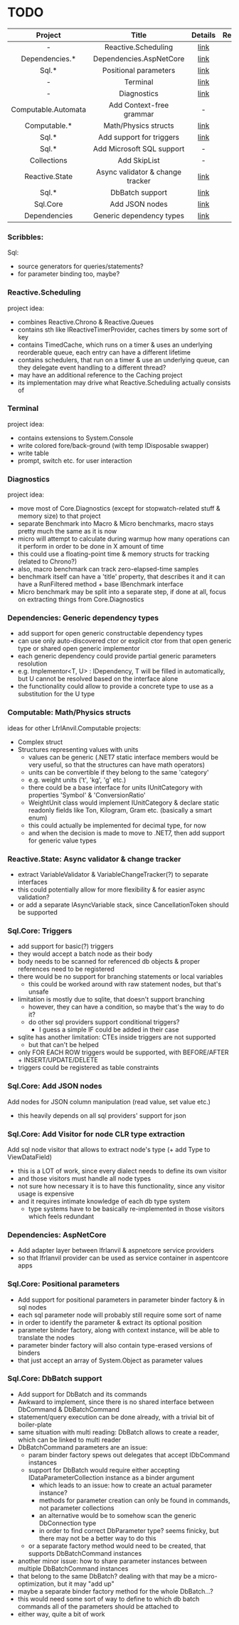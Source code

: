 # TODO
|       Project       |              Title               |                          Details                          | Requirements |
|:-------------------:|:--------------------------------:|:---------------------------------------------------------:|:------------:|
|          -          |       Reactive.Scheduling        |                [link](#reactivescheduling)                |      -       |
|   Dependencies.*    |     Dependencies.AspNetCore      |             [link](#dependencies-aspnetcore)              |      -       |
|        Sql.*        |      Positional parameters       |          [link](#sqlcore-positional-parameters)           |      -       |
|          -          |             Terminal             |                     [link](#terminal)                     |      -       |
|          -          |           Diagnostics            |                   [link](#diagnostics)                    |      -       |
| Computable.Automata |     Add Context-free grammar     |                             -                             |      -       |
|    Computable.*     |       Math/Physics structs       |          [link](#computable-mathphysics-structs)          |      -       |
|        Sql.*        |     Add support for triggers     |                 [link](#sqlcore-triggers)                 |      -       |
|        Sql.*        |    Add Microsoft SQL support     |                             -                             |      -       |
|     Collections     |           Add SkipList           |                             -                             |      -       |
|   Reactive.State    | Async validator & change tracker |  [link](#reactivestate-async-validator--change-tracker)   |      -       |
|        Sql.*        |         DbBatch support          |             [link](#sqlcore-dbbatch-support)              |      -       |
|      Sql.Core       |          Add JSON nodes          |              [link](#sqlcore-add-json-nodes)              |      -       |
|    Dependencies     |     Generic dependency types     |      [link](#dependencies-generic-dependency-types)       |      -       |

### Scribbles:
Sql:
- source generators for queries/statements?
- for parameter binding too, maybe?


### Reactive.Scheduling
project idea:
- combines Reactive.Chrono & Reactive.Queues
- contains sth like IReactiveTimerProvider, caches timers by some sort of key
- contains TimedCache, which runs on a timer & uses an underlying reorderable queue,
each entry can have a different lifetime
- contains schedulers, that run on a timer & use an underlying queue,
can they delegate event handling to a different thread?
- may have an additional reference to the Caching project
- its implementation may drive what Reactive.Scheduling actually consists of

### Terminal
project idea:
- contains extensions to System.Console
- write colored fore/back-ground (with temp IDisposable swapper)
- write table
- prompt, switch etc. for user interaction

### Diagnostics
project idea:
- move most of Core.Diagnostics (except for stopwatch-related stuff & memory size) to that project
- separate Benchmark into Macro & Micro benchmarks, macro stays pretty much the same as it is now
- micro will attempt to calculate during warmup how many operations can it perform in order to be done in X amount of time
- this could use a floating-point time & memory structs for tracking (related to Chrono?)
- also, macro benchmark can track zero-elapsed-time samples
- benchmark itself can have a 'title' property, that describes it and it can have a RunFiltered method + base IBenchmark interface
- Micro benchmark may be split into a separate step, if done at all, focus on extracting things from Core.Diagnostics

### Dependencies: Generic dependency types
- add support for open generic constructable dependency types
- can use only auto-discovered ctor or explicit ctor from that open generic type or shared open generic implementor
- each generic dependency could provide partial generic parameters resolution
- e.g. Implementor<T, U> : IDependency<T>, T will be filled in automatically, but U cannot be resolved based on the interface alone
- the functionality could allow to provide a concrete type to use as a substitution for the U type

### Computable: Math/Physics structs
ideas for other LfrlAnvil.Computable projects:
- Complex struct
- Structures representing values with units
  - values can be generic (.NET7 static interface members would be very useful, so that the structures can have math operators)
  - units can be convertible if they belong to the same 'category'
  - e.g. weight units ('t', 'kg', 'g' etc.)
  - there could be a base interface for units IUnitCategory with properties 'Symbol' & 'ConversionRatio'
  - WeightUnit class would implement IUnitCategory & declare static readonly fields like Ton, Kilogram, Gram etc. (basically a smart enum)
  - this could actually be implemented for decimal type, for now
  - and when the decision is made to move to .NET7, then add support for generic value types

### Reactive.State: Async validator & change tracker
- extract VariableValidator & VariableChangeTracker(?) to separate interfaces
- this could potentially allow for more flexibility & for easier async validation?
- or add a separate IAsyncVariable stack, since CancellationToken should be supported

### Sql.Core: Triggers
- add support for basic(?) triggers
- they would accept a batch node as their body
- body needs to be scanned for referenced db objects & proper references need to be registered
- there would be no support for branching statements or local variables
  - this could be worked around with raw statement nodes, but that's unsafe
- limitation is mostly due to sqlite, that doesn't support branching
  - however, they can have a condition, so maybe that's the way to do it?
  - do other sql providers support conditional triggers?
    - I guess a simple IF could be added in their case
- sqlite has another limitation: CTEs inside triggers are not supported
  - but that can't be helped
- only FOR EACH ROW triggers would be supported, with BEFORE/AFTER + INSERT/UPDATE/DELETE
- triggers could be registered as table constraints

### Sql.Core: Add JSON nodes
Add nodes for JSON column manipulation (read value, set value etc.)
- this heavily depends on all sql providers' support for json

### Sql.Core: Add Visitor for node CLR type extraction
Add sql node visitor that allows to extract node's type (+ add Type to ViewDataField)
- this is a LOT of work, since every dialect needs to define its own visitor
- and those visitors must handle all node types
- not sure how necessary it is to have this functionality, since any visitor usage is expensive
- and it requires intimate knowledge of each db type system
  - type systems have to be basically re-implemented in those visitors which feels redundant

### Dependencies: AspNetCore
- Add adapter layer between lfrlanvil & aspnetcore service providers
- so that lfrlanvil provider can be used as service container in aspentcore apps

### Sql.Core: Positional parameters
- Add support for positional parameters in parameter binder factory & in sql nodes
- each sql parameter node will probably still require some sort of name
- in order to identify the parameter & extract its optional position
- parameter binder factory, along with context instance, will be able to translate the nodes
- parameter binder factory will also contain type-erased versions of binders
- that just accept an array of System.Object as parameter values

### Sql.Core: DbBatch support
- Add support for DbBatch and its commands
- Awkward to implement, since there is no shared interface between DbCommand & DbBatchCommand
- statement/query execution can be done already, with a trivial bit of boiler-plate
- same situation with multi reading: DbBatch allows to create a reader, which can be linked to multi reader
- DbBatchCommand parameters are an issue:
  - param binder factory spews out delegates that accept IDbCommand instances
  - support for DbBatch would require either accepting IDataParameterCollection instance as a binder argument
    - which leads to an issue: how to create an actual parameter instance?
    - methods for parameter creation can only be found in commands, not parameter collections
    - an alternative would be to somehow scan the generic DbConnection type
    - in order to find correct DbParameter type? seems finicky, but there may not be a better way to do this
  - or a separate factory method would need to be created, that supports DbBatchCommand instances
- another minor issue: how to share parameter instances between multiple DbBatchCommand instances
- that belong to the same DbBatch? dealing with that may be a micro-optimization, but it may "add up"
- maybe a separate binder factory method for the whole DbBatch...?
- this would need some sort of way to define to which db batch commands all of the parameters should be attached to
- either way, quite a bit of work
